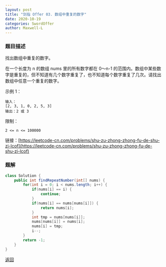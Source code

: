 ```yaml
---
layout: post
title: "剑指 Offer 03. 数组中重复的数字"
date: 2020-10-19
categories: SwordOffer
author: Maxwell-L
---
```


### **题目描述**
找出数组中重复的数字。


在一个长度为 n 的数组 nums 里的所有数字都在 0～n-1 的范围内。数组中某些数字是重复的，但不知道有几个数字重复了，也不知道每个数字重复了几次。请找出数组中任意一个重复的数字。

示例 1：
```
输入：
[2, 3, 1, 0, 2, 5, 3]
输出：2 或 3 
```

限制：

`2 <= n <= 100000`


链接：[https://leetcode-cn.com/problems/shu-zu-zhong-zhong-fu-de-shu-zi-lcof](https://leetcode-cn.com/problems/shu-zu-zhong-zhong-fu-de-shu-zi-lcof)


### **题解**
``` java
class Solution {
    public int findRepeatNumber(int[] nums) {
        for(int i = 0; i < nums.length; i++) {
            if(nums[i] == i) {
                continue;
            }
            if(nums[i] == nums[nums[i]]) {
                return nums[i];
            }
            int tmp = nums[nums[i]];
            nums[nums[i]] = nums[i];
            nums[i] = tmp;
            i--;
        }
        return -1;
    }
}
```

[返回](https://maxwell-blog.cn/leetcode/2020/10/08/leetcode.html)
